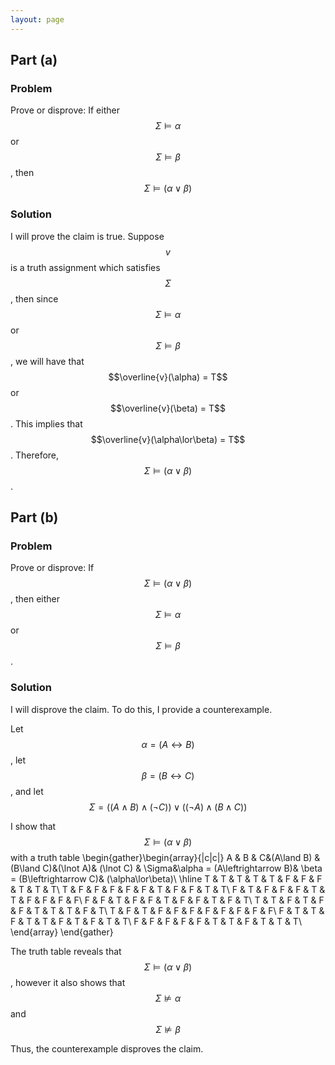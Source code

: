 ```yaml
---
layout: page
---
```

## Part (a)
### Problem
Prove or disprove: If either $$\Sigma\vDash\alpha$$ or $$\Sigma\vDash\beta$$, then $$\Sigma\vDash(\alpha\lor\beta)$$ 
### Solution
I will prove the claim is true.
Suppose $$v$$ is a truth assignment which satisfies $$\Sigma$$, then since $$\Sigma\vDash\alpha$$ or $$\Sigma\vDash\beta$$, we will have that $$\overline{v}(\alpha) = T$$ or $$\overline{v}(\beta) = T$$. This implies that $$\overline{v}(\alpha\lor\beta) = T$$. Therefore, $$\Sigma\vDash (\alpha\lor\beta)$$.

## Part (b)
### Problem
Prove or disprove: If $$\Sigma\vDash(\alpha\lor\beta)$$, then either $$\Sigma\vDash\alpha$$ or $$\Sigma\vDash\beta$$. 
### Solution
I will disprove the claim. To do this, I provide a counterexample.

Let $$\alpha = (A\leftrightarrow B)$$, let $$\beta = (B\leftrightarrow C)$$, and let $$\Sigma = ((A\land B)\land(\lnot C))\lor((\lnot A)\land(B\land C))$$ 

I show that $$\Sigma\vDash(\alpha\lor\beta)$$ with a truth table
\begin{gather}\begin{array}{|c|c|} 
A & B & C&(A\land B) & (B\land C)&(\lnot A)& (\lnot C) & \Sigma&\alpha = (A\leftrightarrow B)& \beta = (B\leftrightarrow C)& (\alpha\lor\beta)\\
\hline 
T & T & T & T & T & F & F & F & T & T & T\\
T & F & F & F & F & F & T & F & F & T & T\\ 
F & T & F & F & F & T & T & F & F & F & F\\ 
F & F & T & F & F & T & F & F & T & F & T\\ 
T & T & F & T & F & F & T & T & T & F & T\\
T & F & T & F & F & F & F & F & F & F & F\\ 
F & T & T & F & T & T & F & T & F & T & T\\ 
F & F & F & F & F & T & T & F & T & T & T\\ 
\end{array} \end{gather}

The truth table reveals that $$\Sigma\vDash(\alpha\lor\beta)$$, however it also shows that $$\Sigma\not\vDash\alpha$$ and $$\Sigma\not\vDash\beta$$ 

Thus, the counterexample disproves the claim.
